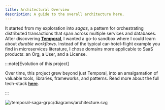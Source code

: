 ```yaml
---
title: Architectural Overview
description: A guide to the overall architecture here.
---
```


It started from my exploration into _sagas_, a pattern for orchestrating distributed transactions that span across multiple services and databases. After discovering [**Temporal**][temporal], I wanted a go-to sandbox where I could learn about _durable workflows_. Instead of the typical car-hotel-flight example you find in microservices literature, I chose domains more applicable to SaaS products: an Org, a User, and a License.

[temporal]: /temporal-saga-grpc/tech-stack/temporal

:::note[Evolution of this project]

Over time, this project grew beyond just Temporal, into an amalgamation of valuable tools, libraries, frameworks, and patterns. Read more about the full tech-stack [**here**][tech-stack].

[tech-stack]: /temporal-saga-grpc/tech-stack/overview

:::

![/temporal-saga-grpc/diagrams/architecture.svg](/temporal-saga-grpc/diagrams/architecture.svg)

